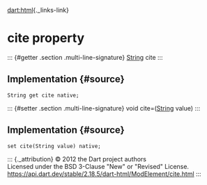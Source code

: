 [dart:html](../../dart-html/dart-html-library){._links-link}

cite property
=============

::: {#getter .section .multi-line-signature}
[String](../../dart-core/string-class) cite
:::

Implementation {#source}
--------------

``` {.language-dart data-language="dart"}
String get cite native;
```

::: {#setter .section .multi-line-signature}
void cite=([String](../../dart-core/string-class) value)
:::

Implementation {#source}
--------------

``` {.language-dart data-language="dart"}
set cite(String value) native;
```

::: {._attribution}
© 2012 the Dart project authors\
Licensed under the BSD 3-Clause \"New\" or \"Revised\" License.\
<https://api.dart.dev/stable/2.18.5/dart-html/ModElement/cite.html>
:::
